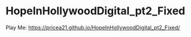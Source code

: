 # HopeInHollywoodDigital_pt2_Fixed
 
Play Me: https://pricea21.github.io/HopeInHollywoodDigital_pt2_Fixed/

